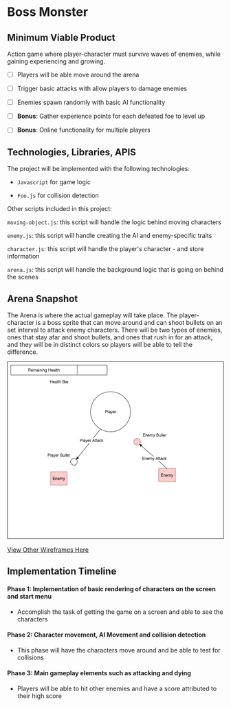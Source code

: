 # Boss Monster

## Minimum Viable Product

Action game where player-character must survive waves of enemies, while gaining experiencing and growing.

- [ ] Players will be able move around the arena
- [ ] Trigger basic attacks with allow players to damage enemies
- [ ] Enemies spawn randomly with basic AI functionality
- [ ] **Bonus**: Gather experience points for each defeated foe to level up
- [ ] **Bonus**: Online functionality for multiple players


## Technologies, Libraries, APIS

The project will be implemented with the following technologies:

- `Javascript` for game logic

- `Foo.js` for collision detection

Other scripts included in this project:

`moving-object.js`: this script will handle the logic behind moving characters

`enemy.js`: this script will handle creating the AI and enemy-specific traits

`character.js`: this script will handle the player's character - and store information

`arena.js`: this script will handle the background logic that is going on behind the scenes

## Arena Snapshot

The Arena is where the actual gameplay will take place. The player-character is a boss sprite that can move around and can shoot bullets on an set interval to attack enemy characters. There will be two types of enemies, ones that stay afar and shoot bullets, and ones that rush in for an attack, and they will be in distinct colors so players will be able to tell the difference.

![Arena](/wireframes/arena.png)

[View Other Wireframes Here][wireframes]

[wireframes]: ./wireframes

## Implementation Timeline

#### Phase 1: Implementation of basic rendering of characters on the screen and start menu

- Accomplish the task of getting the game on a screen and able to see the characters

#### Phase 2: Character movement, AI Movement and collision detection

- This phase will have the characters move around and be able to test for collisions

#### Phase 3: Main gameplay elements such as attacking and dying

- Players will be able to hit other enemies and have a score attributed to their high score

